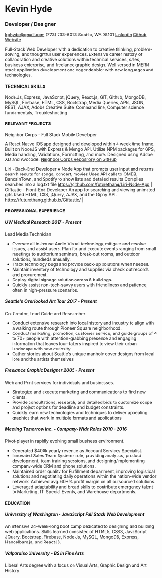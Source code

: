 # Kevin Hyde
### Developer / Designer

kphyde@gmail.com 
(773) 733-6073
Seattle, WA 98101
[LinkedIn](linkedin.com/in/kevin-hyde-54a71416/)
[Github](github.com/futurethang)
[Website](kevindesignhyde.com/)


Full-Stack Web Developer with a dedication to creative thinking, problem-solving, and thoughtful user experiences. Extensive career history of collaboration and creative solutions within technical services, sales, business enterprise, and freelance graphic design. Well versed in MERN stack application development and eager dabbler with new languages and technologies. 

#### TECHNICAL SKILLS 
Node.Js, Express, JavaScript, jQuery, React.js, GIT, Github, MongoDB, MySQL, Firebase, HTML, CSS, Bootstrap, Media Queries, APIs, JSON, REST, AJAX, Adobe Creative Suite, Command line, Computer science fundamentals, Troubleshooting

#### RELEVANT PROJECTS
Neighbor Corps - Full Stack Mobile Developer

A React Native iOS app designed and developed within 4 week time frame. Built on NodeJS with Express & Mongo API. Utilize NPM packages for GPS, Media handling, Validations, Formatting, and more. Designed using Adobe XD and Avocode.
[Neighbor Corps Repository on GitHub](https://github.com/UWBC-Final-Project/Neighbor-Corps-React-Native)

Liri - Back-End Developer
A Node App that prompts user input and returns search results for songs, concert, movies
Uses API calls to OMDB, BandsInTown, and Spotify to show lists and detailed results
Compiles searches into a log.txt file
https://github.com/futurethang/Liri-Node-App | 
Giftastic - Front-End Developer
An app for searching and viewing animated gifs
Used HTML, CSS, jQuery, AJAX, and the Giphy API.
https://futurethang.github.io/Giftastic/ | 

#### PROFESSIONAL EXPERIENCE
##### UW Medical Research                                                                          2017 -  Present
Lead Media Technician
* Oversee all in-house Audio Visual technology, mitigate and resolve issues, and assist users. 
Plan for and execute events ranging from small meetings to auditorium seminars, break-out rooms, and outdoor solutions, hundreds annually.
* Track technology bugs and provide back-up solutions when needed.
* Maintain inventory of technology and supplies via check out records and procurement.
* Deploy digital signage solution across 6 buildings.
* Quickly assist non-tech-savvy users with friendliness and patience, often in high-pressure scenarios.

##### Seattle’s Overlooked Art Tour                                                               2017 - Present
Co-Creator, Lead Guide and Researcher
* Conduct extensive research into local history and industry to align with a walking route through Pioneer Square neighborhood.
* Conduct marketing, promotion, customer service, and guide groups of 4 to 70+ people with attention-grabbing presence and engaging information that leaves tour-takers inspired to view their urban landscape with new curiosity.
* Gather stories about Seattle’s unique manhole cover designs from local lore and the artists themselves. 

##### Freelance Graphic Designer                                                                 2005 - Present
Web and Print services for individuals and businesses. 
* Strategize and execute marketing and communications to find new clients. 
* Provide consultations, research, and detailed bids to customize scope and project options for deadline and budget constraints. 
* Quickly learn new technologies and techniques to deliver appealing graphics that work in multiple formats and applications

##### Meeting Tomorrow Inc. - Company-Wide Roles                                  2010 - 2016
Pivot-player in rapidly evolving small business environment. 
* Generated $400k yearly revenue as Account Services Specialist.
* Innovated Sales Team Systems role, providing analytics, product development, team training sessions, and designing/implementing company-wide CRM and phone solutions. 
* Maintained order quality for Fulfillment department, improving logistical solutions and negotiating daily operations within the nation-wide vendor network. Achieved avg. 60+% profit margin on all outsourced solutions.
* Leveraged adaptability and broad skills to contribute emergency talent to Marketing, IT, Special Events, and Warehouse departments.


#### EDUCATION
##### University of Washington - JavaScript Full Stack Web Development
An intensive 24-week-long boot camp dedicated to designing and building web applications. Skills learned consisted of HTML5, CSS3, JavaScript, JQuery, Bootstrap, Firebase, Node Js, MySQL, MongoDB, Express, Handelbars.js, and ReactJS. 

##### Valparaiso University - BS in Fine Arts
Liberal Arts degree with a focus on Visual Arts, Graphic Design and Art History
